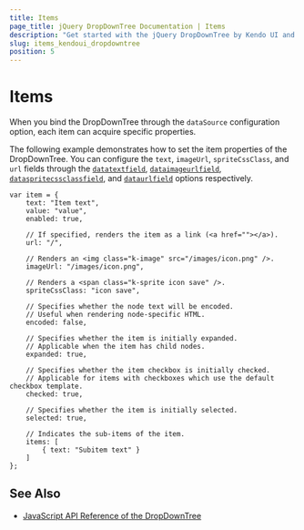 ```yaml
---
title: Items
page_title: jQuery DropDownTree Documentation | Items
description: "Get started with the jQuery DropDownTree by Kendo UI and set its item properties."
slug: items_kendoui_dropdowntree
position: 5
---
```


# Items

When you bind the DropDownTree through the `dataSource` configuration option, each item can acquire specific properties.

The following example demonstrates how to set the item properties of the DropDownTree. You can configure the `text`, `imageUrl`, `spriteCssClass`, and `url` fields through the [`datatextfield`](/api/javascript/ui/dropdowntree#configuration-dataTextField), [`dataimageurlfield`](/api/javascript/ui/dropdowntree#configuration-dataImageUrlField), [`dataspritecssclassfield`](/api/javascript/ui/dropdowntree#configuration-dataSpriteCssClassField), and [`dataurlfield`](/api/javascript/ui/dropdowntree#configuration-dataUrlField) options respectively.

    var item = {
        text: "Item text",
        value: "value",
        enabled: true,

        // If specified, renders the item as a link (<a href=""></a>).
        url: "/",

        // Renders an <img class="k-image" src="/images/icon.png" />.
        imageUrl: "/images/icon.png",

        // Renders a <span class="k-sprite icon save" />.
        spriteCssClass: "icon save",

        // Specifies whether the node text will be encoded.
        // Useful when rendering node-specific HTML.
        encoded: false,

        // Specifies whether the item is initially expanded.
        // Applicable when the item has child nodes.
        expanded: true,

        // Specifies whether the item checkbox is initially checked.
        // Applicable for items with checkboxes which use the default checkbox template.
        checked: true,

        // Specifies whether the item is initially selected.
        selected: true,

        // Indicates the sub-items of the item.
        items: [
            { text: "Subitem text" }
        ]
    };

## See Also

* [JavaScript API Reference of the DropDownTree](/api/javascript/ui/dropdowntree)
